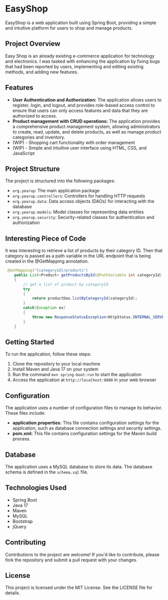**EasyShop**
================

EasyShop is a web application built using Spring Boot, providing a simple and intuitive platform for users to shop and manage products.

**Project Overview**
-------------------

Easy Shop is an already existing e-commerce application for technology and electronics. 
I was tasked with enhancing the application by fixing bugs 
that had been reported by users, implementing and editing existing methods, and adding new features.

**Features**
------------

* **User Authentication and Authorization:** The application allows users to register, login, and logout, and provides role-based access control to ensure that users can only access features and data that they are authorized to access.
* **Product management with CRUD operations:** The application provides a comprehensive product management system, allowing administrators to create, read, update, and delete products, as well as manage product categories and inventory.
* (WIP) - Shopping cart functionality with order management
* (WIP) - Simple and intuitive user interface using HTML, CSS, and JavaScript

**Project Structure**
---------------------

The project is structured into the following packages:

* `org.yearup`: The main application package
* `org.yearup.controllers`: Controllers for handling HTTP requests
* `org.yearup.data`: Data access objects (DAOs) for interacting with the database
* `org.yearup.models`: Model classes for representing data entities
* `org.yearup.security`: Security-related classes for authentication and authorization

**Interesting Piece of Code**
------------------------------

It was interesting to retrieve a list of products by their category ID. 
Then that category is passed as a path variable in the URL endpoint that is being created in the @GetMapping annotation.

```java
 @GetMapping("{categoryId}/products")
    public List<Product> getProductsById(@PathVariable int categoryId)
    {
        // get a list of product by categoryId
        try
        {
            return productDao.listByCategoryId(categoryId);
        }
        catch(Exception ex)
        {
            throw new ResponseStatusException(HttpStatus.INTERNAL_SERVER_ERROR, "Oops... our bad.");
        }
    }
```

**Getting Started**
-------------------

To run the application, follow these steps:

1. Clone the repository to your local machine
2. Install Maven and Java 17 on your system
3. Run the command `mvn spring-boot:run` to start the application
4. Access the application at `http://localhost:8080` in your web browser

**Configuration**
------------------

The application uses a number of configuration files to manage its behavior. These files include:

* **application.properties:** This file contains configuration settings for the application, such as database connection settings and security settings.
* **pom.xml:** This file contains configuration settings for the Maven build process.

**Database**
-----------
The application uses a MySQL database to store its data. The database schema is defined in the `schema.sql` file.

**Technologies Used**
----------------------

* Spring Boot
* Java 17
* Maven
* MySQL
* Bootstrap
* jQuery

**Contributing**
---------------

Contributions to the project are welcome! If you'd like to contribute, please fork the repository and submit a pull request with your changes.

**License**
----------

This project is licensed under the MIT License. See the LICENSE file for details.